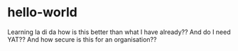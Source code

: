 # hello-world
Learning
la di da how is this better than what I have already??  And do I need YAT??
And how secure is this for an organisation??
